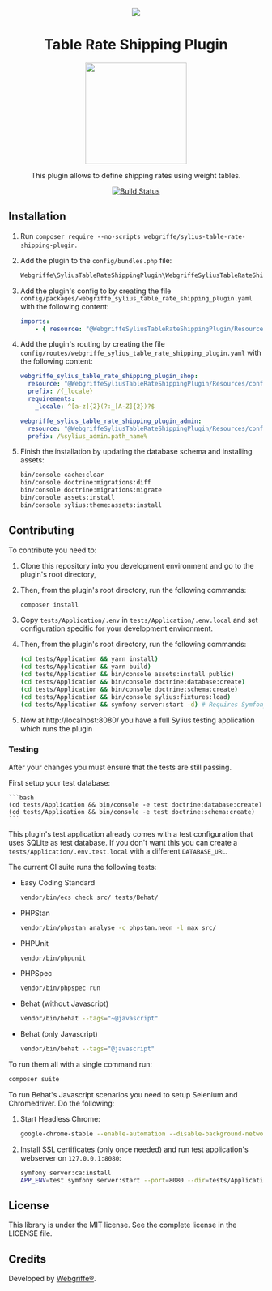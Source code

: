 <p align="center">
    <a href="https://sylius.com" target="_blank">
        <img src="https://demo.sylius.com/assets/shop/img/logo.png" />
    </a>
</p>

<h1 align="center">Table Rate Shipping Plugin</h1>

<p align="center"><a href="https://sylius.com/plugins/" target="_blank"><img src="https://sylius.com/assets/badge-approved-by-sylius.png" width="200"></a></p>
<p align="center">This plugin allows to define shipping rates using weight tables.</p>
<p align="center"><a href="https://github.com/webgriffe/WebgriffeSyliusTableRateShippingPlugin/actions"><img src="https://github.com/webgriffe/WebgriffeSyliusTableRateShippingPlugin/workflows/Build/badge.svg" alt="Build Status" /></a></p>

## Installation

1. Run `composer require --no-scripts webgriffe/sylius-table-rate-shipping-plugin`.

2. Add the plugin to the `config/bundles.php` file:

   ```php
   Webgriffe\SyliusTableRateShippingPlugin\WebgriffeSyliusTableRateShippingPlugin::class => ['all' => true],
   ```

3. Add the plugin's config to by creating the file `config/packages/webgriffe_sylius_table_rate_shipping_plugin.yaml` with the following content:

   ```yaml
   imports:
       - { resource: "@WebgriffeSyliusTableRateShippingPlugin/Resources/config/config.yml" }
   ```

4. Add the plugin's routing by creating the file `config/routes/webgriffe_sylius_table_rate_shipping_plugin.yaml` with the following content:

   ```yaml
   webgriffe_sylius_table_rate_shipping_plugin_shop:
     resource: "@WebgriffeSyliusTableRateShippingPlugin/Resources/config/shop_routing.yml"
     prefix: /{_locale}
     requirements:
       _locale: ^[a-z]{2}(?:_[A-Z]{2})?$
   
   webgriffe_sylius_table_rate_shipping_plugin_admin:
     resource: "@WebgriffeSyliusTableRateShippingPlugin/Resources/config/admin_routing.yml"
     prefix: /%sylius_admin.path_name%
   
   ```

5. Finish the installation by updating the database schema and installing assets:

   ```bash
   bin/console cache:clear
   bin/console doctrine:migrations:diff
   bin/console doctrine:migrations:migrate
   bin/console assets:install
   bin/console sylius:theme:assets:install
   ```

## Contributing

To contribute you need to:

1. Clone this repository into you development environment and go to the plugin's root directory,

2. Then, from the plugin's root directory, run the following commands:

   ```bash
   composer install
   ```

3. Copy `tests/Application/.env` in `tests/Application/.env.local` and set configuration specific for your development environment.

4. Then, from the plugin's root directory, run the following commands:

   ```bash
   (cd tests/Application && yarn install)
   (cd tests/Application && yarn build)
   (cd tests/Application && bin/console assets:install public)
   (cd tests/Application && bin/console doctrine:database:create)
   (cd tests/Application && bin/console doctrine:schema:create)
   (cd tests/Application && bin/console sylius:fixtures:load)
   (cd tests/Application && symfony server:start -d) # Requires Symfony CLI (https://symfony.com/download)
   ```

5. Now at http://localhost:8080/ you have a full Sylius testing application which runs the plugin

### Testing

After your changes you must ensure that the tests are still passing.

First setup your test database:

    ```bash
    (cd tests/Application && bin/console -e test doctrine:database:create)
    (cd tests/Application && bin/console -e test doctrine:schema:create)
    ```

This plugin's test application already comes with a test configuration that uses SQLite as test database.
If you don't want this you can create a `tests/Application/.env.test.local` with a different `DATABASE_URL`.

The current CI suite runs the following tests:

* Easy Coding Standard

  ```bash
  vendor/bin/ecs check src/ tests/Behat/
  ```

* PHPStan

  ```bash
  vendor/bin/phpstan analyse -c phpstan.neon -l max src/
  ```

* PHPUnit

  ```bash
  vendor/bin/phpunit
  ```

* PHPSpec

  ```bash
  vendor/bin/phpspec run
  ```

* Behat (without Javascript)

  ```bash
  vendor/bin/behat --tags="~@javascript"
  ```

* Behat (only Javascript)

  ```bash
  vendor/bin/behat --tags="@javascript"
  ```

To run them all with a single command run:

```bash
composer suite
```

To run Behat's Javascript scenarios you need to setup Selenium and Chromedriver. Do the following:

1. Start Headless Chrome:

      ```bash
      google-chrome-stable --enable-automation --disable-background-networking --no-default-browser-check --no-first-run --disable-popup-blocking --disable-default-apps --allow-insecure-localhost --disable-translate --disable-extensions --no-sandbox --enable-features=Metal --headless --remote-debugging-port=9222 --window-size=2880,1800 --proxy-server='direct://' --proxy-bypass-list='*' http://127.0.0.1
      ```

2. Install SSL certificates (only once needed) and run test application's webserver on `127.0.0.1:8080`:

      ```bash
      symfony server:ca:install
      APP_ENV=test symfony server:start --port=8080 --dir=tests/Application/public --daemon
      ```

License
-------
This library is under the MIT license. See the complete license in the LICENSE file.

Credits
-------
Developed by [Webgriffe®](http://www.webgriffe.com/).
